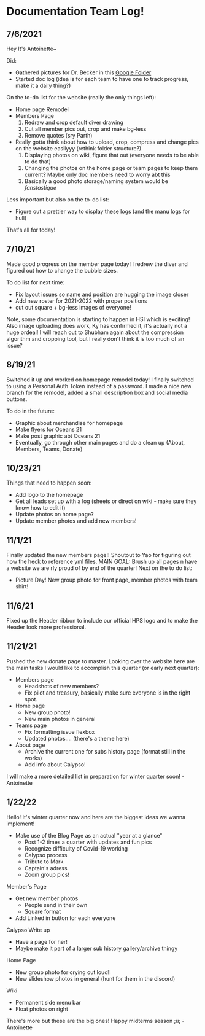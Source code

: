 # Documentation Team Log!

## 7/6/2021
Hey It's Antoinette~

Did:
- Gathered pictures for Dr. Becker in this [Google Folder](https://drive.google.com/drive/folders/1RZ4ywF5MG9XobbFNfNsmHptrais8jHMW?usp=sharing)
- Started doc log (idea is for each team to have one to track progress, make it a daily thing?)

On the to-do list for the website (really the only things left):
- Home page Remodel
- Members Page
    1. Redraw and crop default diver drawing
    2. Cut all member pics out, crop and make bg-less
    3. Remove quotes (sry Parth)
- Really gotta think about how to upload, crop, compress and change pics on the website easilyyy (rethink folder structure?)
    1. Displaying photos on wiki, figure that out (everyone needs to be able to do that)
    2. Changing the photos on the home page or team pages to keep them current? Maybe only doc members need to worry abt this
    3. Basically a good photo storage/naming system would be *fanstastique*

Less important but also on the to-do list:
- Figure out a prettier way to display these logs (and the manu logs for hull)

That's all for today!

## 7/10/21
Made good progress on the member page today! I redrew the diver and figured out how to change the bubble sizes.

To do list for next time:
- Fix layout issues so name and position are hugging the image closer
- Add new roster for 2021-2022 with proper positions
- cut out square + bg-less images of everyone!

Note, some documentation is starting to happen in HSI which is exciting! Also image uploading does work, Ky has confirmed it, it's actually not a huge ordeal!
I will reach out to Shubham again about the compression algorithm and cropping tool, but I really don't think it is too much of an issue?

## 8/19/21
Switched it up and worked on homepage remodel today!
I finally switched to using a Personal Auth Token instead of a password. I made a nice new branch for the remodel, added a small description box and social media buttons.

To do in the future:
- Graphic about merchandise for homepage
- Make flyers for Oceans 21
- Make post graphic abt Oceans 21
- Eventually, go through other main pages and do a clean up (About, Members, Teams, Donate)


## 10/23/21
Things that need to happen soon:
- Add logo to the homepage
- Get all leads set up with a log (sheets or direct on wiki - make sure they know how to edit it)
- Update photos on home page?
- Update member photos and add new members!

## 11/1/21
Finally updated the new members page!! Shoutout to Yao for figuring out how the heck to reference yml files.
MAIN GOAL: Brush up all pages n have a website we are rly proud of by end of the quarter!
Next on the to do list:
- Picture Day! New group photo for front page, member photos with team shirt!

## 11/6/21
Fixed up the Header ribbon to include our official HPS logo and to make the Header look more professional.

## 11/21/21
Pushed the new donate page to master.
Looking over the website here are the main tasks I would like to accomplish this quarter (or early next quarter):

* Members page
    * Headshots of new members?
    * Fix pilot and treasury, basically make sure everyone is in the right spot.
* Home page
    * New group photo!
    * New main photos in general
* Teams page
    * Fix formatting issue flexbox
    * Updated photos.... (there's a theme here)
* About page
    * Archive the current one for subs history page (format still in the works)
    * Add info about Calypso!

I will make a more detailed list in preparation for winter quarter soon! -Antoinette

## 1/22/22
Hello! It's winter quarter now and here are the biggest ideas we wanna implement!

* Make use of the Blog Page as an actual "year at a glance"
    * Post 1-2 times a quarter with updates and fun pics
    * Recognize difficulty of Covid-19 working
    * Calypso process
    * Tribute to Mark
    * Captain's adress
    * Zoom group pics!

Member's Page
* Get new member photos
    * People send in their own
    * Square format  
* Add Linked in button for each everyone

Calypso Write up
* Have a page for her!
* Maybe make it part of a larger sub history gallery/archive thingy

Home Page
* New group photo for crying out loud!!
* New slideshow photos in general (hunt for them in the discord)

Wiki
* Permanent side menu bar
* Float photos on right

There's more but these are the big ones!
Happy midterms season ;u; -Antoinette


